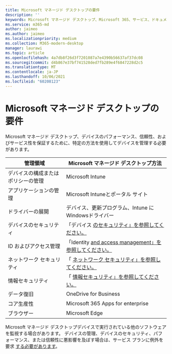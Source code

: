 ```yaml
---
title: Microsoft マネージド デスクトップの要件
description: ''
keywords: Microsoft マネージド デスクトップ、Microsoft 365、サービス、ドキュメント
ms.service: m365-md
author: jaimeo
ms.author: jaimeo
ms.localizationpriority: medium
ms.collection: M365-modern-desktop
manager: laurawi
ms.topic: article
ms.openlocfilehash: 4a7db8f26d3f7201087a7e4390b56637af37dc08
ms.sourcegitcommit: d4b867e37bf741528ded7fb289e4f6847228d2c5
ms.translationtype: MT
ms.contentlocale: ja-JP
ms.lasthandoff: 10/06/2021
ms.locfileid: "60208123"
---
```

# <a name="microsoft-managed-desktop-app-requirements"></a>Microsoft マネージド デスクトップの要件

<!--This topic is the target for aka.ms/app-req. This is aka link is used from EA agreement for MMD. do not delete.-->

<!--Application addendum -->
 
Microsoft マネージド デスクトップ、デバイスのパフォーマンス、信頼性、およびサービス性を保証するために、特定の方法を使用してデバイスを管理する必要があります。


|管理領域  |Microsoft マネージド デスクトップ方法  |
|---------|---------|
|デバイスの構成またはポリシーの管理     |  Microsoft Intune       |
|アプリケーションの管理     | Microsoft Intuneとポータル サイト        |
|ドライバーの展開     |  デバイス、更新プログラム、Intune にWindowsドライバー       |
|デバイスのセキュリティ     | 「デバイス [のセキュリティ」を参照してください。](security.md#device-security)      |
|ID およびアクセス管理     | 「Identity [and access management」を参照してください。](security.md#identity-and-access-management)        |
|ネットワーク セキュリティ     | 「 [ネットワーク セキュリティ」を参照してください。](security.md#network-security)        |
|情報セキュリティ     |  「 [情報セキュリティ」を参照してください。](security.md#information-security)       |
|データ復旧     | OneDrive for Business        |
|コア生産性     | Microsoft 365 Apps for enterprise    |
|ブラウザー     | Microsoft Edge        |




Microsoft マネージド デスクトップデバイスで実行されている他のソフトウェアを監視する場合があります。 デバイスの管理、デバイスのセキュリティ、パフォーマンス、または信頼性に悪影響を及ぼす場合は、サービス プランに例外を要求 [する必要があります](customizing.md)。
